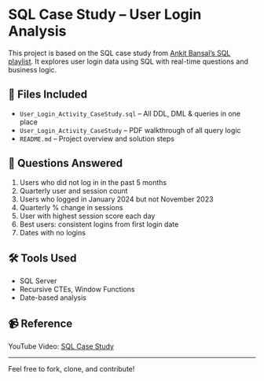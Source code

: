 # SQL Case Study – User Login Analysis

This project is based on the SQL case study from [Ankit Bansal’s SQL playlist](https://www.youtube.com/watch?v=5kbuhoEw1Xg&list=PLBTZqjSKn0Ie0FvR3_ass_iTIqYV_CAth&index=4). 
It explores user login data using SQL with real-time questions and business logic.

## 📁 Files Included
- `User_Login_Activity_CaseStudy.sql` – All DDL, DML & queries in one place
- `User_Login_Activity_CaseStudy` – PDF walkthrough of all query logic
- `README.md` – Project overview and solution steps

## 📌 Questions Answered
1. Users who did not log in in the past 5 months
2. Quarterly user and session count
3. Users who logged in January 2024 but not November 2023
4. Quarterly % change in sessions
5. User with highest session score each day
6. Best users: consistent logins from first login date
7. Dates with no logins
   
## 🛠️ Tools Used
- SQL Server
- Recursive CTEs, Window Functions
- Date-based analysis

## 📹 Reference
YouTube Video: [SQL Case Study](https://www.youtube.com/watch?v=5kbuhoEw1Xg&list=PLBTZqjSKn0Ie0FvR3_ass_iTIqYV_CAth&index=4)

---

Feel free to fork, clone, and contribute!

